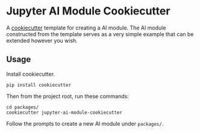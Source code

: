 # Jupyter AI Module Cookiecutter

A [cookiecutter](https://github.com/audreyr/cookiecutter) template for creating
a AI module. The AI module constructed from the template serves as a very simple
example that can be extended however you wish.

## Usage

Install cookiecutter.

```
pip install cookiecutter
```

Then from the project root, run these commands:

```
cd packages/
cookiecutter jupyter-ai-module-cookiecutter
```

Follow the prompts to create a new AI module under `packages/`. 
